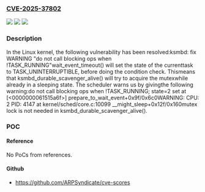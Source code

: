 ### [CVE-2025-37802](https://cve.mitre.org/cgi-bin/cvename.cgi?name=CVE-2025-37802)
![](https://img.shields.io/static/v1?label=Product&message=Linux&color=blue)
![](https://img.shields.io/static/v1?label=Version&message=1da177e4c3f41524e886b7f1b8a0c1fc7321cac2%3C%208f805b3746d2f41702c77cba22f94f8415fadd1a%20&color=brighgreen)
![](https://img.shields.io/static/v1?label=Vulnerability&message=n%2Fa&color=brighgreen)

### Description

In the Linux kernel, the following vulnerability has been resolved:ksmbd: fix WARNING "do not call blocking ops when !TASK_RUNNING"wait_event_timeout() will set the state of the currenttask to TASK_UNINTERRUPTIBLE, before doing the condition check. Thismeans that ksmbd_durable_scavenger_alive() will try to acquire the mutexwhile already in a sleeping state. The scheduler warns us by givingthe following warning:do not call blocking ops when !TASK_RUNNING; state=2 set at [<0000000061515a6f>] prepare_to_wait_event+0x9f/0x6c0WARNING: CPU: 2 PID: 4147 at kernel/sched/core.c:10099 __might_sleep+0x12f/0x160mutex lock is not needed in ksmbd_durable_scavenger_alive().

### POC

#### Reference
No PoCs from references.

#### Github
- https://github.com/ARPSyndicate/cve-scores

